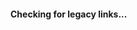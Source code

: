 #### Checking for legacy links...
<script>newlink=window.location.pathname;document.title='Checking for legacy links…';if(newlink.split('/')[1]=='content'){newlink=newlink.replace('/content','')}if(newlink.split('/')[1]=='mcpedl'){newlink=newlink.replace('/mcpedl','')}if(newlink.split('/')[1]=='Versions'){newlink=newlink.replace('Versions','versions')};if(isNaN(newlink.split('/')[1])==false){if(newlink.split('/')[2]){newlink=newlink.replace('/'+newlink.split('/')[1],'')+'/'+newlink.split('/')[1]}else{newlink=newlink.replace('/'+newlink.split('/')[1],'')}};
if(newlink.split('/')[1].split('.')[1]){newlink=newlink.replace(newlink.split('/')[1],newlink.split('/')[1].split('.')[0])};if(newlink.split('/')[1]=='PanoramaSwitcher'){newlink=newlink.replace('PanoramaSwitcher','panorama-switcher')}if(newlink.split('/')[1]=='StoreSwitcher'){newlink=newlink.replace('StoreSwitcher','store-switcher')}if(newlink!==window.location.pathname){window.location.pathname=newlink};document.title=`Couldn't find this page`;document.getElementById('checking-for-legacy-links').textContent=`We've searched through our legacy links and still couldn't find this page, if you believe this is an error, please try again later, or go back to the home page and search for the content you're looking for.`</script>
